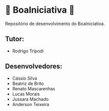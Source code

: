# :green_heart: BoaIniciativa :green_heart:
Repositório de desenvolvimento do BoaIniciativa.

##   Tutor: 
- Rodrigo Tripodi

## Desenvolvedores:
- Cássio Silva
- Beatriz de Brito
- Renato Mascarenhas
- Lucas Morais
- Jussara Machado
- Anderson Teixeira
